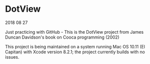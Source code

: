 # DotView

2018 08 27

Just practicing with GitHub - This is the DotView project from James Duncan Davidson's book on Cooca programming (2002)

This project is being maintained on a system running Mac OS 10.11 (El Capitan) with Xcode version 8.2.1; the project currently builds with no issues.